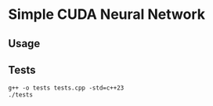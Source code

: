 # Simple CUDA Neural Network




## Usage



## Tests

```
g++ -o tests tests.cpp -std=c++23
./tests
```
